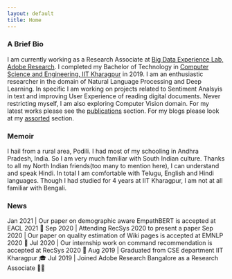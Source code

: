 ```yaml
---
layout: default
title: Home
---
```

### A Brief Bio
I am currently working as a Research Associate at [Big Data Experience Lab, Adobe Research](https://research.adobe.com/). I completed my Bachelor of Technology in [Computer Science and Engineering, IIT Kharagpur](http://cse.iitkgp.ac.in/) in 2019. I am an enthusiastic researcher in the domain of Natural Language Processing and Deep Learning. In specific I am working on projects related to Sentiment Analsyis in text and improving User Experience of reading digital documents. Never restricting myself, I am also exploring Computer Vision domain. For my latest works please see the [publications](/projects/) section. For my blogs please look at my [assorted](/assorted/) section.

### Memoir
I hail from a rural area, Podili. I had most of my schooling in Andhra Pradesh, India. So I am very much familiar with South Indian culture. Thanks to all my North Indian friends(too many to mention here), I can understand and speak Hindi. In total I am comfortable with Telugu, English and Hindi languages. Though I had studied for 4 years at IIT Kharagpur, I am not at all familiar with Bengali.

### News
Jan 2021 | Our paper on demographic aware EmpathBERT is accepted at EACL 2021 📄
Sep 2020 | Attending RecSys 2020 to present a paper 
Sep 2020 | Our paper on quality estimation of Wiki pages is accepted at EMNLP 2020 📄
Jul 2020 | Our internship work on command recommendation is accepted at RecSys 2020 📄
Aug 2019 | Graduated from CSE department IIT Kharagpur 🎓
Jul 2019 | Joined Adobe Research Bangalore as a Research Associate 👨‍💼
